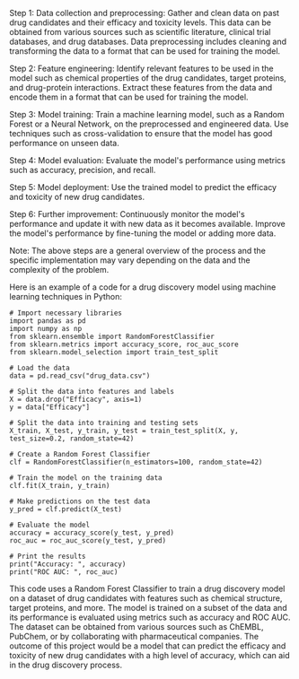 Step 1: Data collection and preprocessing: Gather and clean data on past drug candidates and their efficacy and toxicity levels. This data can be obtained from various sources such as scientific literature, clinical trial databases, and drug databases. Data preprocessing includes cleaning and transforming the data to a format that can be used for training the model.

Step 2: Feature engineering: Identify relevant features to be used in the model such as chemical properties of the drug candidates, target proteins, and drug-protein interactions. Extract these features from the data and encode them in a format that can be used for training the model.

Step 3: Model training: Train a machine learning model, such as a Random Forest or a Neural Network, on the preprocessed and engineered data. Use techniques such as cross-validation to ensure that the model has good performance on unseen data.

Step 4: Model evaluation: Evaluate the model's performance using metrics such as accuracy, precision, and recall.

Step 5: Model deployment: Use the trained model to predict the efficacy and toxicity of new drug candidates.

Step 6: Further improvement: Continuously monitor the model's performance and update it with new data as it becomes available. Improve the model's performance by fine-tuning the model or adding more data.

Note: The above steps are a general overview of the process and the specific implementation may vary depending on the data and the complexity of the problem.

Here is an example of a code for a drug discovery model using machine learning techniques in Python:

    # Import necessary libraries
    import pandas as pd
    import numpy as np
    from sklearn.ensemble import RandomForestClassifier
    from sklearn.metrics import accuracy_score, roc_auc_score
    from sklearn.model_selection import train_test_split

    # Load the data
    data = pd.read_csv("drug_data.csv")

    # Split the data into features and labels
    X = data.drop("Efficacy", axis=1)
    y = data["Efficacy"]

    # Split the data into training and testing sets
    X_train, X_test, y_train, y_test = train_test_split(X, y, test_size=0.2, random_state=42)

    # Create a Random Forest Classifier
    clf = RandomForestClassifier(n_estimators=100, random_state=42)

    # Train the model on the training data
    clf.fit(X_train, y_train)

    # Make predictions on the test data
    y_pred = clf.predict(X_test)

    # Evaluate the model
    accuracy = accuracy_score(y_test, y_pred)
    roc_auc = roc_auc_score(y_test, y_pred)

    # Print the results
    print("Accuracy: ", accuracy)
    print("ROC AUC: ", roc_auc)

This code uses a Random Forest Classifier to train a drug discovery model on a dataset of drug candidates with features such as chemical structure, target proteins, and more. The model is trained on a subset of the data and its performance is evaluated using metrics such as accuracy and ROC AUC. The dataset can be obtained from various sources such as ChEMBL, PubChem, or by collaborating with pharmaceutical companies. The outcome of this project would be a model that can predict the efficacy and toxicity of new drug candidates with a high level of accuracy, which can aid in the drug discovery process.
